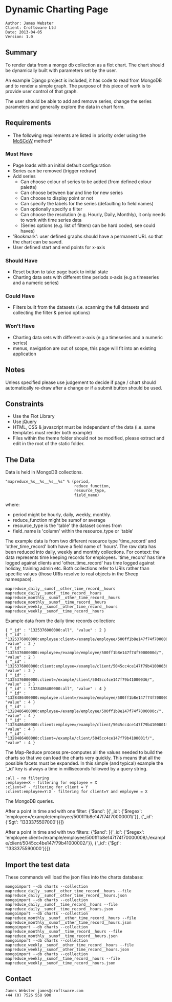 # Dynamic Charting Page
	Author: James Webster
	Client: Croftsware Ltd
	Date: 2013-04-05
	Version: 1.0

## Summary
To render data from a mongo db collection as a flot chart. The chart should be dynamically built with parameters set by the user.

An example Django project is included, it has code to read from MongoDB and to render a simple graph. The purpose of this piece of work is to provide user control of that graph.

The user should be able to add and remove series, change the series parameters and generally explore the data in chart form.


## Requirements
* The following requirements are listed in priority order using the [MoSCoW](http://en.wikipedia.org/wiki/MoSCoW_Method) method*

### Must Have
* Page loads with an initial default configuration
* Series can be removed (trigger redraw)
* Add series
	* Can choose colour of series to be added (from defined colour palette)
	* Can choose between bar and line for new series
	* Can choose to display point or not
	* Can specify the labels for the series (defaulting to field names)
	* Can optionally specify a filter
	* Can choose the resolution (e.g. Hourly, Daily, Monthly), it only needs to work with time series data
	* (Series options (e.g. list of filters) can be hard coded, see could haves)
* 'Bookmark': user defined graphs should have a permanent URL so that the chart can be saved.
* User defined start and end points for x-axis

### Should Have
* Reset button to take page back to initial state
* Charting data sets with different time periods x-axis (e.g a timeseries and a numeric series)

### Could Have
* Filters built from the datasets (i.e. scanning the full datasets and collecting the filter & period options)

### Won’t Have
* Charting data sets with different x-axis (e.g a timeseries and a numeric series)
* menus, navigation are out of scope, this page will fit into an existing application



## Notes
Unless specified please use judgement to decide if page / chart should automatically re-draw after a change or if a submit button should be used.



## Constraints
* Use the Flot Library
* Use jQuery
* HTML, CSS & javascript must be independent of the data (i.e. same templates must render both example)
* Files within the theme folder should not be modified, please extract and edit in the root of the static folder.




## The Data
Data is held in MongoDB collections.

	"mapreduce_%s__%s__%s__%s" % (period,
                                  reduce_function,
                                  resource_type,
                                  field_name)

where:
* period might be hourly, daily, weekly, monthly.
* reduce_function might be sumof or average
* resource_type is the 'table' the dataset comes from
* field_name is 'column' within the resource_type or 'table'

The example data is from two different resource type 'time_record' and 'other_time_record' both have a field name of 'hours'. The raw data has been reduced into daily, weekly and monthly collections. For context: the data represents time keeping records for employees. 'time_record' has time logged against clients and 'other_time_record' has time logged against holiday, training admin etc. Both collections refer to URIs rather than specific values (those URIs resolve to real objects in the Sheep namespace).

	mapreduce_daily__sumof__other_time_record__hours
	mapreduce_daily__sumof__time_record__hours
	mapreduce_monthly__sumof__other_time_record__hours
	mapreduce_monthly__sumof__time_record__hours
	mapreduce_weekly__sumof__other_time_record__hours
	mapreduce_weekly__sumof__time_record__hours

Example data from the daily time records collection:

	{ "_id" : "1325376000000:all", "value" : 2 }
	{ "_id" : "1325376000000:employee:client=/example/employee/500ff1b8e147f74f7000000d/:/example/client/5045cc4ce147f79b41000036/", "value" : 2 }
	{ "_id" : "1325376000000:employee=/example/employee/500ff1b8e147f74f7000000d/", "value" : 2 }
	{ "_id" : "1325376000000:client:employee=/example/client/5045cc4ce147f79b41000036/:/example/employee/500ff1b8e147f74f7000000d/", "value" : 2 }
	{ "_id" : "1325376000000:client=/example/client/5045cc4ce147f79b41000036/", "value" : 2 }
	{ "_id" : "1328486400000:all", "value" : 4 }
	{ "_id" : "1328486400000:employee:client=/example/employee/500ff1b8e147f74f7000000c/:/example/client/5045cc4ce147f79b4100001f/", "value" : 4 }
	{ "_id" : "1328486400000:employee=/example/employee/500ff1b8e147f74f7000000c/", "value" : 4 }
	{ "_id" : "1328486400000:client:employee=/example/client/5045cc4ce147f79b4100001f/:/example/employee/500ff1b8e147f74f7000000c/", "value" : 4 }
	{ "_id" : "1328486400000:client=/example/client/5045cc4ce147f79b4100001f/", "value" : 4 }


The Map-Reduce process pre-computes all the values needed to build the charts so that we can load the charts very quickly. This means that all the possible facets must be expanded. In this simple (and typical) example the '_id' key is always a time in milliseconds followed by a query string.

	:all - no filtering
	:employee=X - filtering for employee = X
	:client=Y - filtering for client = Y
	:client:employee=Y:X - filtering for client=Y and employee = X

The MongoDB queries.

After a point in time and with one filter:
	{'$and': [{'_id': {'$regex': 'employee=/example/employee/500ff1b8e147f74f70000001/'}}, {'_id': {'$gt': '1333375507000'}}]}

After a point in time and with two filters:
	{'$and': [{'_id': {'$regex': 'employee:client=/example/employee/500ff1b8e147f74f70000008/:/example/client/5045cc4be147f79b41000002/'}}, {'_id': {'$gt': '1333375590000'}}]}


## Import the test data
These commands will load the json files into the charts database:

	mongoimport --db charts --collection mapreduce_daily__sumof__other_time_record__hours --file mapreduce_daily__sumof__other_time_record__hours.json
	mongoimport --db charts --collection mapreduce_daily__sumof__time_record__hours --file mapreduce_daily__sumof__time_record__hours.json
	mongoimport --db charts --collection mapreduce_monthly__sumof__other_time_record__hours --file mapreduce_monthly__sumof__other_time_record__hours.json
	mongoimport --db charts --collection mapreduce_monthly__sumof__time_record__hours --file mapreduce_monthly__sumof__time_record__hours.json
	mongoimport --db charts --collection mapreduce_weekly__sumof__other_time_record__hours --file mapreduce_weekly__sumof__other_time_record__hours.json
	mongoimport --db charts --collection mapreduce_weekly__sumof__time_record__hours --file mapreduce_weekly__sumof__time_record__hours.json




## Contact
	James Webster james@croftsware.com
	+44 (0) 7526 558 900